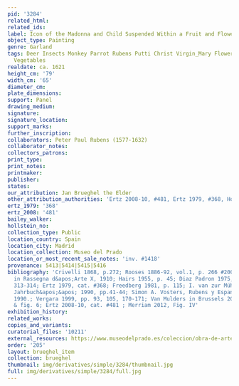 ```yaml
---
pid: '3284'
related_html: 
related_ids: 
label: Icon of the Madonna and Child Suspended Within a Fruit and Flower Garland
object_type: Painting
genre: Garland
tags: Deer Insects Monkey Parrot Rubens Putti Christ Virgin_Mary Flowers Fruit Garland
  Vegetables
realdate: ca. 1621
height_cm: '79'
width_cm: '65'
diameter_cm: 
plate_dimensions: 
support: Panel
drawing_medium: 
signature: 
signature_location: 
support_marks: 
further_inscription: 
collaborators: Peter Paul Rubens (1577-1632)
collaborator_notes: 
collectors_patrons: 
print_type: 
print_notes: 
printmaker: 
publisher: 
states: 
our_attribution: Jan Brueghel the Elder
other_attribution_authorities: 'Ertz 2008-10, #481, Ertz 1979, #368, Honig database'
ertz_1979: '368'
ertz_2008: '481'
bailey_walker: 
hollstein_no: 
collection_type: Public
location_country: Spain
location_city: Madrid
location_collection: Museo del Prado
location_or_most_recent_sale_notes: 'inv. #1418'
provenance: 5413|5414|5415|5416
bibliography: 'Crivelli 1868, p.272; Rooses 1886-92, vol.1, p. 266 #200; G.A. Ratti
  in Rassegna d&apos;Arte X, 1910; Hairs 1955, p. 45; Diaz Padron 1975, vol.1, pp.
  313-314; Ertz 1979, cat. #368; Freedberg 1981, p. 115; I. van zur Mühlen in &apos;&apos;Münchner
  Jahrbuch&apos;&apos; 1990, pp.41-44; Simon A. Vosters, Rubens y Espana, Madrid,
  1990.; Vergara 1999, pp. 93, 105, 170-171; Van Mulders in Brussels 2007, p. 112
  & fig. 6; Ertz 2008-10, cat. #481 ; Merriam 2012, Fig. IV'
exhibition_history: 
related_works: 
copies_and_variants: 
curatorial_files: '10211'
external_resources: https://www.museodelprado.es/coleccion/obra-de-arte/la-virgen-y-el-nio-en-un-cuadro-rodeado-de-flores/b64404fa-31dc-43ec-80af-54f3af7230d3
order: '205'
layout: brueghel_item
collection: brueghel
thumbnail: img/derivatives/simple/3284/thumbnail.jpg
full: img/derivatives/simple/3284/full.jpg
---
```

